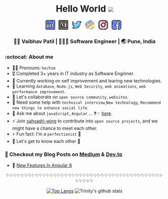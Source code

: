 <div align="center">
  <h1> Hello World <img src="https://media.giphy.com/media/hvRJCLFzcasrR4ia7z/giphy.gif" width="25px"></h1>
</div>

<p align='center'>
<a href="https://www.linkedin.com/in/thevaibhavpatil/"><img height="30" src="https://raw.githubusercontent.com/vaibhavpatil28/vaibhavpatil28/master/icons/linkedin.png?raw=true"></a>&nbsp;&nbsp;
<a href="https://medium.com/@_vaibhavpatil"><img height="30" src="https://raw.githubusercontent.com/vaibhavpatil28/vaibhavpatil28/master/icons/medium.png?raw=true"></a>&nbsp;&nbsp;
<a href="https://twitter.com/vaibhav_patil28"><img height="30" src="https://raw.githubusercontent.com/vaibhavpatil28/vaibhavpatil28/master/icons/twitter.png?raw=true"></a>&nbsp;&nbsp;
<a href="https://dev.to/vaibhavpatil28"><img height="30" src="https://raw.githubusercontent.com/vaibhavpatil28/vaibhavpatil28/master/icons/devto.png?raw=true"></a>&nbsp;&nbsp;
<a href="https://instagram.com/vaibhavpatil.dev"><img height="30" src="https://raw.githubusercontent.com/vaibhavpatil28/vaibhavpatil28/master/icons/instagram.png?raw=true"></a>&nbsp;&nbsp;
<a href="https://www.facebook.com/thevaibhavpatil"><img height="30" src="https://raw.githubusercontent.com/vaibhavpatil28/vaibhavpatil28/master/icons/facebook.png?raw=true"></a>&nbsp;&nbsp;

<div align="center">
<h3> 👦🏻 Vaibhav Patil | 👨🏻‍💻 Software Engineer | 🌏 Pune, India </h3>
</div>

### :octocat: About me

- 👦🏻 Pronouns: `he/him`
- 🎖 Completed 3+ years in IT industry as Software Enginner.
- 🔭 Currently working on self improvement and learing new technologies.
- 🌱 Learning `database`, `Node.js`, `Web Security`, `web animations`, `web performance improvement`.
- 👯 Let's collaborate on `open source community`, `websites`.
- 🤔 Need some help with `technical interview`,`New technology`, `Recommend new things to enhance social life`.
- 💬 Ask me about `javaScript`, `Angular` ... ❓☞ [here](https://github.com/vaibhavpatil28/vaibhavpatil28/issues).
- ⚡ Join [sahyadri-wing](https://github.com/sahyadri-wing) to contribute into `open source projects`, and we might have a chance to meet each other.
- ⚡ Fun fact: I'm a `perfectionist` 🤔
- 💭 Let's get to know each other 🌟
<!-- - 🌐 Join [Remote Students](https://remotestudents.co/signup?access_code=3xMwLbisP6cuO3eLcTvE3Kz8XoG2) to meet a community of thousands of `college students`. -->


### 📕 Checkout my Blog Posts on [Medium](https://medium.com/@_vaibhavpatil) & [Dev.to](https://dev.to/vaibhavpatil28)

- 🔨 <a href="https://medium.com/@_vaibhavpatil/new-features-in-angular-8-afba78aae161?source=friends_link&sk=60cdaba434dde0daf02daa4a97fa5d83">New Features In Angular 8</a>

<div align="center">

✨✨✨✨✨✨✨✨✨✨✨✨✨✨✨✨✨✨✨✨✨✨✨✨✨✨✨✨✨✨✨✨✨✨✨✨✨✨✨✨✨✨✨✨✨✨✨✨

[![Top Langs](https://github-readme-stats.vercel.app/api/top-langs/?username=vaibhavpatil28&layout=compact)](https://github.com/anuraghazra/github-readme-stats)
![Trinity's github stats](https://github-readme-stats.vercel.app/api/?username=vaibhavpatil28&show_icons=true&title_color=1F75C8&icon_color=2AA410&text_color=043667&bg_color=ffffff) 


</div>
<!--
**vaibhavpatil28/vaibhavpatil28** is a ✨ _special_ ✨ repository because its `README.md` (this file) appears on your GitHub profile.
-->
